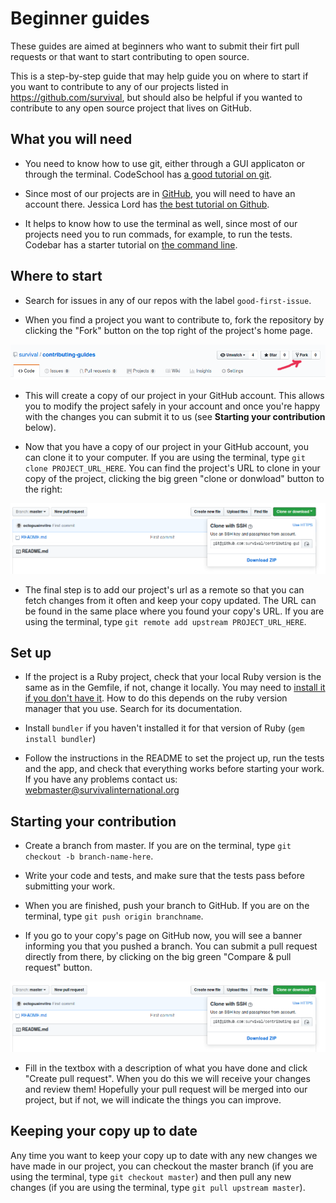 # Beginner guides

These guides are aimed at beginners who want to submit their firt pull requests or that want to start contributing to open source.

This is a step-by-step guide that may help guide you on where to start if you want to contribute to any of our projects listed in <https://github.com/survival>, but should also be helpful if you wanted to contribute to any open source project that lives on GitHub.


## What you will need

* You need to know how to use git, either through a GUI applicaton or through the terminal. CodeSchool has [a good tutorial on git](https://try.github.io/levels/1/challenges/1).

* Since most of our projects are in [GitHub](https://github.com), you will need to have an account there. Jessica Lord has [the best tutorial on Github](https://github.com/jlord/git-it-electron).

* It helps to know how to use the terminal as well, since most of our projects need you to run commads, for example, to run the tests. Codebar has a starter tutorial on [the command line](http://tutorials.codebar.io/command-line/introduction/tutorial.html).


## Where to start

* Search for issues in any of our repos with the label `good-first-issue`.

* When you find a project you want to contribute to, fork the repository by clicking the "Fork" button on the top right of the project's home page.

![How to fork the project](https://github.com/survival/contributing-guides/blob/master/images/forkit.png)

* This will create a copy of our project in your GitHub account. This allows you to modify the project safely in your account and once you're happy with the changes you can submit it to us (see **Starting your contribution** below).

* Now that you have a copy of our project in your GitHub account, you can clone it to your computer. If you are using the terminal, type `git clone PROJECT_URL_HERE`. You can find the project's URL to clone in your copy of the project, clicking the big green "clone or donwload" button to the right:

![How to clone the project](https://github.com/survival/contributing-guides/blob/master/images/clone-url.png)

* The final step is to add our project's url as a remote so that you can fetch changes from it often and keep your copy updated. The URL can be found in the same place where you found your copy's URL. If you are using the terminal, type `git remote add upstream PROJECT_URL_HERE`.


## Set up

* If the project is a Ruby project, check that your local Ruby version is the same as in the Gemfile, if not, change it locally. You may need to [install it if you don't have it](https://cbednarski.com/articles/installing-ruby/). How to do this depends on the ruby version manager that you use. Search for its documentation.

* Install `bundler` if you haven't installed it for that version of Ruby (`gem install bundler`)

* Follow the instructions in the README to set the project up, run the tests and the app, and check that everything works before starting your work. If you have any problems contact us: [webmaster@survivalinternational.org](mailto:webmaster@survivalinternational.org)


## Starting your contribution

* Create a branch from master. If you are on the terminal, type `git checkout -b branch-name-here`.

* Write your code and tests, and make sure that the tests pass before submitting your work.

* When you are finished, push your branch to GitHub. If you are on the terminal, type `git push origin branchname`.

* If you go to your copy's page on GitHub now, you will see a banner informing you that you pushed a branch. You can submit a pull request directly from there, by clicking on the big green "Compare & pull request" button.

![How to make a pull request](https://github.com/survival/contributing-guides/blob/master/images/clone-url.png)

* Fill in the textbox with a description of what you have done and click "Create pull request". When you do this we will receive your changes and review them! Hopefully your pull request will be merged into our project, but if not, we will indicate the things you can improve.


## Keeping your copy up to date

Any time you want to keep your copy up to date with any new changes we have made in our project, you can checkout the master branch (if you are using the terminal, type `git checkout master`) and then pull any new changes (if you are using the terminal, type `git pull upstream master`).
